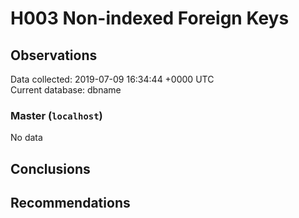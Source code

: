 # H003 Non-indexed Foreign Keys #

## Observations ##
Data collected: 2019-07-09 16:34:44 +0000 UTC  
Current database: dbname  

### Master (`localhost`) ###


No data


## Conclusions ##


## Recommendations ##

